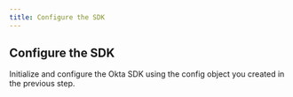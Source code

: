 ```yaml
---
title: Configure the SDK
---
```

## Configure the SDK

Initialize and configure the Okta SDK using the config object you created in the previous step. 

<StackSelector snippet="config"/>

<NextSection/>
